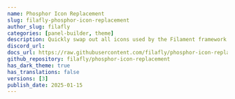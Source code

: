 ```yaml
---
name: Phosphor Icon Replacement
slug: filafly-phosphor-icon-replacement
author_slug: filafly
categories: [panel-builder, theme]
description: Quickly swap out all icons used by the Filament framework with Phosphor icons.
discord_url: 
docs_url: https://raw.githubusercontent.com/filafly/phosphor-icon-replacement/refs/heads/main/README.md
github_repository: filafly/phosphor-icon-replacement
has_dark_theme: true
has_translations: false
versions: [3]
publish_date: 2025-01-15
---
```

